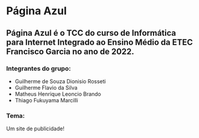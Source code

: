 # Página Azul
## Página Azul é o TCC do curso de Informática para Internet Integrado ao Ensino Médio da ETEC Francisco Garcia no ano de 2022.

### Integrantes do grupo:
- Guilherme de Souza Dionisio Rosseti
- Guilherme Flavio da Silva
- Matheus Henrique Leoncio Brando
- Thiago Fukuyama Marcilli

### Tema:
Um site de publicidade!
